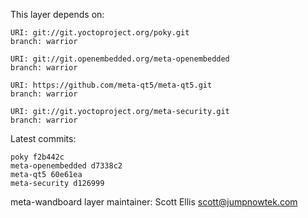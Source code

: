 This layer depends on:

    URI: git://git.yoctoproject.org/poky.git
    branch: warrior

    URI: git://git.openembedded.org/meta-openembedded
    branch: warrior

    URI: https://github.com/meta-qt5/meta-qt5.git
    branch: warrior

    URI: git://git.yoctoproject.org/meta-security.git
    branch: warrior

Latest commits:

    poky f2b442c
    meta-openembedded d7338c2
    meta-qt5 60e61ea
    meta-security d126999

meta-wandboard layer maintainer: Scott Ellis <scott@jumpnowtek.com>
